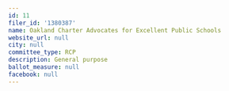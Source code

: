 ```yaml
---
id: 11
filer_id: '1380387'
name: Oakland Charter Advocates for Excellent Public Schools
website_url: null
city: null
committee_type: RCP
description: General purpose
ballot_measure: null
facebook: null
---
```


